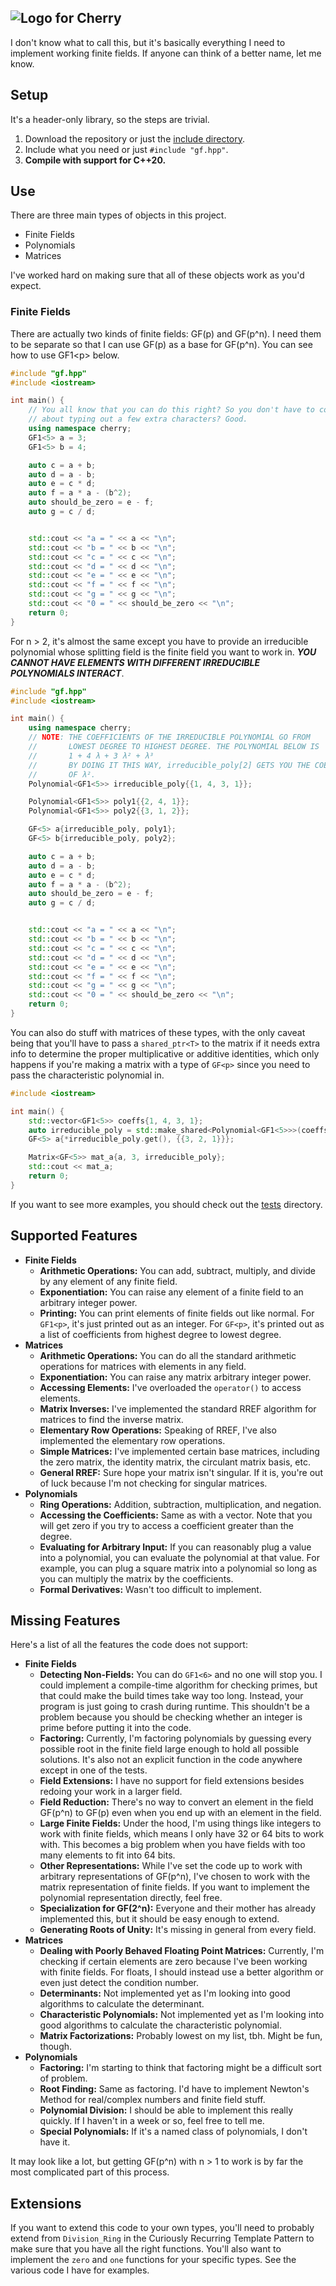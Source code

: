 ![Logo for Cherry](medium-full-logo.png)
---

I don't know what to call this, but it's basically everything I need to
implement working finite fields. If anyone can think of a better name, let me
know.

## Setup

It's a header-only library, so the steps are trivial.

1.  Download the repository or just the [include directory](include/).
1.  Include what you need or just `#include "gf.hpp"`.
1.  **Compile with support for C++20.**

## Use

There are three main types of objects in this project.

-   Finite Fields
-   Polynomials
-   Matrices

I've worked hard on making sure that all of these objects work as you'd expect.

### Finite Fields

There are actually two kinds of finite fields: GF(p) and GF(p^n). I need them to
be separate so that I can use GF(p) as a base for GF(p^n). You can see how to
use GF1\<p\> below.

```cpp
#include "gf.hpp"
#include <iostream>

int main() {
    // You all know that you can do this right? So you don't have to complain
    // about typing out a few extra characters? Good.
    using namespace cherry;
    GF1<5> a = 3;
    GF1<5> b = 4;

    auto c = a + b;
    auto d = a - b;
    auto e = c * d;
    auto f = a * a - (b^2);
    auto should_be_zero = e - f;
    auto g = c / d;


    std::cout << "a = " << a << "\n";
    std::cout << "b = " << b << "\n";
    std::cout << "c = " << c << "\n";
    std::cout << "d = " << d << "\n";
    std::cout << "e = " << e << "\n";
    std::cout << "f = " << f << "\n";
    std::cout << "g = " << g << "\n";
    std::cout << "0 = " << should_be_zero << "\n";
    return 0;
}
```

For n > 2, it's almost the same except you have to provide an irreducible
polynomial whose splitting field is the finite field you want to work in. ***YOU
CANNOT HAVE ELEMENTS WITH DIFFERENT IRREDUCIBLE POLYNOMIALS INTERACT***.

```cpp
#include "gf.hpp"
#include <iostream>

int main() {
    using namespace cherry;
    // NOTE: THE COEFFICIENTS OF THE IRREDUCIBLE POLYNOMIAL GO FROM
    //       LOWEST DEGREE TO HIGHEST DEGREE. THE POLYNOMIAL BELOW IS
    //       1 + 4 λ + 3 λ² + λ³
    //       BY DOING IT THIS WAY, irreducible_poly[2] GETS YOU THE COEFFICIENT
    //       OF λ².
    Polynomial<GF1<5>> irreducible_poly{{1, 4, 3, 1}};

    Polynomial<GF1<5>> poly1{{2, 4, 1}};
    Polynomial<GF1<5>> poly2{{3, 1, 2}};

    GF<5> a{irreducible_poly, poly1};
    GF<5> b{irreducible_poly, poly2};

    auto c = a + b;
    auto d = a - b;
    auto e = c * d;
    auto f = a * a - (b^2);
    auto should_be_zero = e - f;
    auto g = c / d;


    std::cout << "a = " << a << "\n";
    std::cout << "b = " << b << "\n";
    std::cout << "c = " << c << "\n";
    std::cout << "d = " << d << "\n";
    std::cout << "e = " << e << "\n";
    std::cout << "f = " << f << "\n";
    std::cout << "g = " << g << "\n";
    std::cout << "0 = " << should_be_zero << "\n";
    return 0;
}
```
You can also do stuff with matrices of these types, with the only caveat being
that you'll have to pass a `shared_ptr<T>` to the matrix if it needs extra info
to determine the proper multiplicative or additive identities, which only
happens if you're making a matrix with a type of `GF<p>` since you need to pass
the characteristic polynomial in.
```cpp
#include <iostream>

int main() {
    std::vector<GF1<5>> coeffs{1, 4, 3, 1};
    auto irreducible_poly = std::make_shared<Polynomial<GF1<5>>>(coeffs);
    GF<5> a{*irreducible_poly.get(), {{3, 2, 1}}};

    Matrix<GF<5>> mat_a{a, 3, irreducible_poly};
    std::cout << mat_a;
    return 0;
}
```
If you want to see more examples, you should check out the [tests](test/)
directory.

## Supported Features

-   **Finite Fields**
    -   **Arithmetic Operations:** You can add, subtract, multiply, and divide
        by any element of any finite field.
    -   **Exponentiation:** You can raise any element of a finite field to an
        arbitrary integer power.
    -   **Printing:** You can print elements of finite fields out like normal.
        For `GF1<p>`, it's just printed out as an integer. For `GF<p>`, it's
        printed out as a list of coefficients from highest degree to lowest
        degree.
-   **Matrices**
    -   **Arithmetic Operations:** You can do all the standard arithmetic
        operations for matrices with elements in any field.
    -   **Exponentiation:** You can raise any matrix arbitrary integer power.
    -   **Accessing Elements:** I've overloaded the `operator()` to access
        elements.
    -   **Matrix Inverses:** I've implemented the standard RREF algorithm for
        matrices to find the inverse matrix.
    -   **Elementary Row Operations:** Speaking of RREF, I've also implemented
        the elementary row operations.
    -   **Simple Matrices:** I've implemented certain base matrices, including
        the zero matrix, the identity matrix, the circulant matrix basis, etc.
    -   **General RREF:** Sure hope your matrix isn't singular. If it is,
        you're out of luck because I'm not checking for singular matrices.
-   **Polynomials**
    -   **Ring Operations:** Addition, subtraction, multiplication, and
        negation.
    -   **Accessing the Coefficients:** Same as with a vector. Note that you
        will get zero if you try to access a coefficient greater than the
        degree.
    -   **Evaluating for Arbitrary Input:** If you can reasonably plug a value
        into a polynomial, you can evaluate the polynomial at that value. For
        example, you can plug a square matrix into a polynomial so long as you
        can multiply the matrix by the coefficients.
    -   **Formal Derivatives:** Wasn't too difficult to implement.

## Missing Features

Here's a list of all the features the code does not support:

-   **Finite Fields**
    -   **Detecting Non-Fields:** You can do `GF1<6>` and no one will stop you.
        I could implement a compile-time algorithm for checking primes, but
        that could make the build times take way too long. Instead, your
        program is just going to crash during runtime. This shouldn't be a
        problem because you should be checking whether an integer is prime
        before putting it into the code.
    -   **Factoring:** Currently, I'm factoring polynomials by guessing every
        possible root in the finite field large enough to hold all possible
        solutions. It's also not an explicit function in the code anywhere
        except in one of the tests.
    -   **Field Extensions:** I have no support for field extensions besides
        redoing your work in a larger field.
    -   **Field Reduction:** There's no way to convert an element in the field
        GF(p^n) to GF(p) even when you end up with an element in the field.
    -   **Large Finite Fields:** Under the hood, I'm using things like integers
        to work with finite fields, which means I only have 32 or 64 bits to
        work with. This becomes a big problem when you have fields with too many
        elements to fit into 64 bits.
    -   **Other Representations:** While I've set the code up to work with
        arbitrary representations of GF(p^n), I've chosen to work with the
        matrix representation of finite fields. If you want to implement the
        polynomial representation directly, feel free.
    -   **Specialization for GF(2^n):** Everyone and their mother has already
        implemented this, but it should be easy enough to extend.
    -   **Generating Roots of Unity:** It's missing in general from every field.
-   **Matrices**
    -   **Dealing with Poorly Behaved Floating Point Matrices:** Currently, I'm
        checking if certain elements are zero because I've been working with
        finite fields. For floats, I should instead use a better algorithm or
        even just detect the condition number.
    -   **Determinants:** Not implemented yet as I'm looking into good
        algorithms to calculate the determinant.
    -   **Characteristic Polynomials:** Not implemented yet as I'm looking into
        good algorithms to calculate the characteristic polynomial.
    -   **Matrix Factorizations:** Probably lowest on my list, tbh. Might be
        fun, though.
-   **Polynomials**
    -   **Factoring:** I'm starting to think that factoring might be a difficult
        sort of problem.
    -   **Root Finding:** Same as factoring. I'd have to implement Newton's
        Method for real/complex numbers and finite field stuff.
    -   **Polynomial Division:** I should be able to implement this really
        quickly. If I haven't in a week or so, feel free to tell me.
    -   **Special Polynomials:** If it's a named class of polynomials, I don't
        have it.

It may look like a lot, but getting GF(p^n) with n > 1 to work is by far the
most complicated part of this process.

## Extensions

If you want to extend this code to your own types, you'll need to probably
extend from `Division_Ring` in the Curiously Recurring Template Pattern to make
sure that you have all the right functions. You'll also want to implement the
`zero` and `one` functions for your specific types. See the various code I have
for examples.
